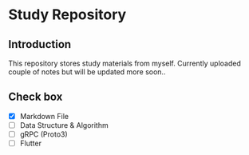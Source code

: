 # Study Repository 

## Introduction

This repository stores study materials from myself. 
Currently uploaded couple of notes but will be updated more soon..

## Check box

- [X] Markdown File
- [ ] Data Structure & Algorithm
- [ ] gRPC (Proto3)
- [ ] Flutter
